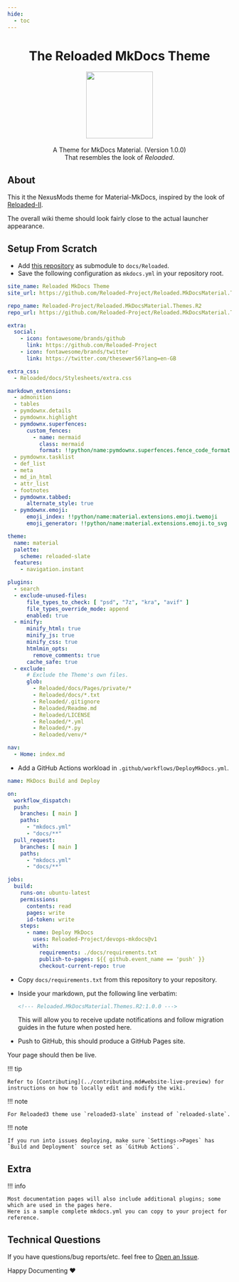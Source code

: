 ```yaml
---
hide:
  - toc
---
```


<div align="center">
	<h1>The Reloaded MkDocs Theme</h1>
	<img src="../../Images/Reloaded-Icon.avif" width="150" align="center" />
	<br/> <br/>
    A Theme for MkDocs Material. (Version 1.0.0)
    <br/>
    That resembles the look of <i>Reloaded</i>.
</div>

## About

This it the NexusMods theme for Material-MkDocs, inspired by the look of [Reloaded-II](https://reloaded-project.github.io/Reloaded-II/).

The overall wiki theme should look fairly close to the actual launcher appearance.

## Setup From Scratch

- Add [this repository](https://github.com/Reloaded-Project/Reloaded.MkDocsMaterial.Themes.R2) as submodule to `docs/Reloaded`.
- Save the following configuration as `mkdocs.yml` in your repository root.

```yaml
site_name: Reloaded MkDocs Theme
site_url: https://github.com/Reloaded-Project/Reloaded.MkDocsMaterial.Themes.R2

repo_name: Reloaded-Project/Reloaded.MkDocsMaterial.Themes.R2
repo_url: https://github.com/Reloaded-Project/Reloaded.MkDocsMaterial.Themes.R2

extra:
  social:
    - icon: fontawesome/brands/github
      link: https://github.com/Reloaded-Project
    - icon: fontawesome/brands/twitter
      link: https://twitter.com/thesewer56?lang=en-GB

extra_css:
  - Reloaded/docs/Stylesheets/extra.css

markdown_extensions:
  - admonition
  - tables
  - pymdownx.details
  - pymdownx.highlight
  - pymdownx.superfences:
      custom_fences:
        - name: mermaid
          class: mermaid
          format: !!python/name:pymdownx.superfences.fence_code_format
  - pymdownx.tasklist
  - def_list
  - meta
  - md_in_html
  - attr_list
  - footnotes
  - pymdownx.tabbed:
      alternate_style: true
  - pymdownx.emoji:
      emoji_index: !!python/name:material.extensions.emoji.twemoji
      emoji_generator: !!python/name:material.extensions.emoji.to_svg

theme:
  name: material
  palette:
    scheme: reloaded-slate
  features:
    - navigation.instant

plugins:
  - search
  - exclude-unused-files:
      file_types_to_check: [ "psd", "7z", "kra", "avif" ]
      file_types_override_mode: append
      enabled: true
  - minify:
      minify_html: true
      minify_js: true
      minify_css: true
      htmlmin_opts:
        remove_comments: true
      cache_safe: true
  - exclude:
      # Exclude the Theme's own files.
      glob:
        - Reloaded/docs/Pages/private/*
        - Reloaded/docs/*.txt
        - Reloaded/.gitignore
        - Reloaded/Readme.md
        - Reloaded/LICENSE
        - Reloaded/*.yml
        - Reloaded/*.py
        - Reloaded/venv/*

nav:
  - Home: index.md
```

- Add a GitHub Actions workload in `.github/workflows/DeployMkDocs.yml`.

```yaml
name: MkDocs Build and Deploy

on:
  workflow_dispatch:
  push:
    branches: [ main ]
    paths:
      - "mkdocs.yml"
      - "docs/**"
  pull_request:
    branches: [ main ]
    paths:
      - "mkdocs.yml"
      - "docs/**"

jobs:
  build:
    runs-on: ubuntu-latest
    permissions:
      contents: read
      pages: write
      id-token: write
    steps:
      - name: Deploy MkDocs
        uses: Reloaded-Project/devops-mkdocs@v1
        with:
          requirements: ./docs/requirements.txt
          publish-to-pages: ${{ github.event_name == 'push' }}
          checkout-current-repo: true
```

- Copy `docs/requirements.txt` from this repository to your repository.


- Inside your markdown, put the following line verbatim:
  
    ```markdown
    <!--- Reloaded.MkDocsMaterial.Themes.R2:1.0.0 --->
    ```

    This will allow you to receive update notifications and follow migration guides in the future when posted here.

- Push to GitHub, this should produce a GitHub Pages site.

Your page should then be live.

!!! tip

    Refer to [Contributing](../contributing.md#website-live-preview) for instructions on how to locally edit and modify the wiki.

!!! note

    For Reloaded3 theme use `reloaded3-slate` instead of `reloaded-slate`.

!!! note

    If you run into issues deploying, make sure `Settings->Pages` has `Build and Deployment` source set as `GitHub Actions`.

## Extra

!!! info

    Most documentation pages will also include additional plugins; some which are used in the pages here.
    Here is a sample complete mkdocs.yml you can copy to your project for reference.

## Technical Questions

If you have questions/bug reports/etc. feel free to [Open an Issue](https://github.com/Reloaded-Project/Reloaded.MkDocsMaterial.Themes.R2/issues/new).

Happy Documenting ❤️